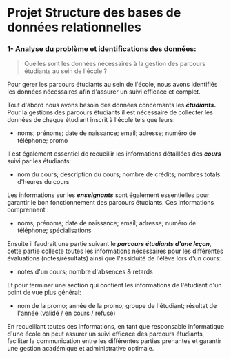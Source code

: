 # Projet Structure des bases de données relationnelles

### 1- Analyse du problème et identifications des données:

> Quelles sont les données nécessaires à la gestion des parcours étudiants au sein de l'école ?

Pour gérer les parcours étudiants au sein de l'école, nous avons identifiés les données nécessaires afin d'assurer un suivi efficace et complet.

Tout d'abord nous avons besoin des données concernants les ***étudiants*.** Pour la gestions des parcours étudiants il est nécessaire de collecter les données de chaque étudiant inscrit à l'école tels que leurs:

- noms; prénoms; date de naissance; email; adresse; numéro de téléphone; promo

Il est également essentiel de recueillir les informations détaillées des ***cours*** suivi par les étudiants:

- nom du cours; description du cours; nombre de crédits; nombres totals d'heures du cours

Les informations sur les ***enseignants*** sont également essentielles pour garantir le bon fonctionnement des parcours étudiants. Ces informations comprennent :

- noms; prénoms; date de naissance; email; adresse; numéro de téléphone; spécialisations

Ensuite il faudrait une partie suivant le ***parcours étudiants d'une leçon***, cette partie collecte toutes les informations nécessaires pour les différentes évaluations (notes/résultats) ainsi que l'assiduité de l'élève lors d'un cours:

- notes d'un cours; nombre d'absences & retards

Et pour terminer une section qui contient les informations de l'étudiant d'un point de vue plus général:

- nom de la promo; année de la promo; groupe de l'étudiant; résultat de l'année (validé / en cours / refusé)

En recueillant toutes ces informations, en tant que responsable informatique d'une école on peut assurer un suivi efficace des parcours étudiants, faciliter la communication entre les différentes parties prenantes et garantir une gestion académique et administrative optimale.
